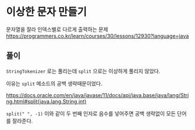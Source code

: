 # 이상한 문자 만들기

문자열을 잘라 인덱스별로 다르게 출력하는 문제
https://programmers.co.kr/learn/courses/30/lessons/12930?language=java

## 풀이

`StringTokenizer` 로는 풀리는데 `split` 으로는 이상하게 풀리지 않았다.

이유는 `split` 메소드의 공백 생략때문이었다.

https://docs.oracle.com/en/java/javase/11/docs/api/java.base/java/lang/String.html#split(java.lang.String,int)

`split(" ", -1)` 이와 같이 두 번째 인자로 음수를 넣어주면 공백 생략없이 모든 단어를 잘라준다. 